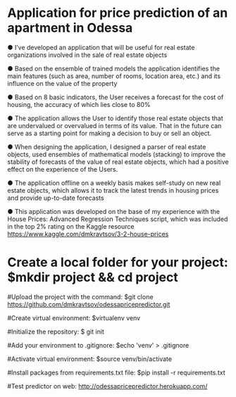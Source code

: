 # Application for price prediction of an apartment in Odessa

● I’ve developed an application that will  be useful for real estate organizations involved in the sale of real estate objects

● Based on the ensemble of trained models the application identifies the main features (such as area, number of rooms, location area, etc.) and its influence on the value of the property

● Based on 8 basic indicators, the User receives a forecast for the cost of housing, the accuracy of which lies close to 80%

● The application allows the User to identify those real estate objects that are undervalued or overvalued in terms of its value. That in the future can serve as a starting point for making a decision to buy or sell an object.

● When designing the application, I designed a parser of real estate objects, used ensembles of mathematical models (stacking) to improve the stability of forecasts of the value of real estate objects, which had a positive effect on the experience of the Users.

● The application offline on a weekly basis makes self-study on new real estate objects, which allows it to track the latest trends in housing prices and provide up-to-date forecasts

● This application was developed on the base of my experience with the House Prices: Advanced Regression Techniques script, which was included in the top 2% rating on the Kaggle resource https://www.kaggle.com/dmkravtsov/3-2-house-prices 


# Create a local folder for your project: $mkdir project && cd project

#Upload the project with the command: $git clone https://github.com/dmkravtsov/odessapricepredictor.git

#Create virtual environment:  $virtualenv venv

#Initialize the repository: $ git init

#Add your environment to .gitignore:  $echo 'venv' > .gitignore

#Activate virtual environment: $source venv/bin/activate

#Install packages from requirements.txt file: $pip install -r requirements.txt

#Test predictor on web: http://odessapricepredictor.herokuapp.com/
